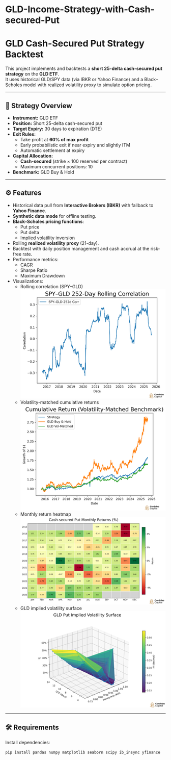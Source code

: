 # GLD-Income-Strategy-with-Cash-secured-Put

# GLD Cash-Secured Put Strategy Backtest

This project implements and backtests a **short 25-delta cash-secured put strategy** on the **GLD ETF**.  
It uses historical GLD/SPY data (via IBKR or Yahoo Finance) and a Black–Scholes model with realized volatility proxy to simulate option pricing.

---

## 📌 Strategy Overview
- **Instrument:** GLD ETF
- **Position:** Short 25-delta cash-secured put
- **Target Expiry:** 30 days to expiration (DTE)
- **Exit Rules:**
  - Take profit at **60% of max profit**
  - Early probabilistic exit if near expiry and slightly ITM
  - Automatic settlement at expiry
- **Capital Allocation:**
  - **Cash-secured** (strike × 100 reserved per contract)
  - Maximum concurrent positions: 10
- **Benchmark:** GLD Buy & Hold

---

## ⚙️ Features
- Historical data pull from **Interactive Brokers (IBKR)** with fallback to **Yahoo Finance**.
- **Synthetic data mode** for offline testing.
- **Black–Scholes pricing functions**:
  - Put price
  - Put delta
  - Implied volatility inversion
- Rolling **realized volatility proxy** (21-day).
- Backtest with daily position management and cash accrual at the risk-free rate.
- Performance metrics:
  - CAGR
  - Sharpe Ratio
  - Maximum Drawdown
- Visualizations:
  - Rolling correlation (SPY–GLD)![alt text](2.png)
  - Volatility-matched cumulative returns![alt text](3.png)
  - Monthly return heatmap![alt text](5.png)
  - GLD implied volatility surface![alt text](4.png)

---

## 🛠 Requirements
Install dependencies:
```bash
pip install pandas numpy matplotlib seaborn scipy ib_insync yfinance

